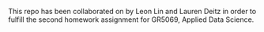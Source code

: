 This repo has been collaborated on by Leon Lin and Lauren Deitz in order to fulfill the second homework assignment for GR5069, Applied Data Science.